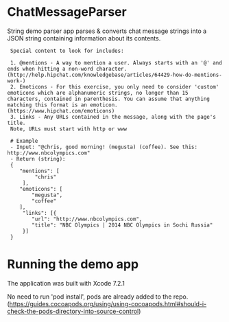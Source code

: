 # ChatMessageParser

String demo parser app parses & converts chat message strings into a JSON string containing information about its contents.
     
     Special content to look for includes:
     
     1. @mentions - A way to mention a user. Always starts with an '@' and ends when hitting a non-word character. (http://help.hipchat.com/knowledgebase/articles/64429-how-do-mentions-work-)
     2. Emoticons - For this exercise, you only need to consider 'custom' emoticons which are alphanumeric strings, no longer than 15 characters, contained in parenthesis. You can assume that anything matching this format is an emoticon. (https://www.hipchat.com/emoticons)
     3. Links - Any URLs contained in the message, along with the page's title.
     Note, URLs must start with http or www

     # Example
     - Input: "@chris, good morning! (megusta) (coffee). See this:  http://www.nbcolympics.com"
     - Return (string):
     {
        "mentions": [
             "chris"
         ],
        "emoticons": [
            "megusta",
            "coffee"
        ],
         "links": [{
            "url": "http://www.nbcolympics.com",
            "title": "NBC Olympics | 2014 NBC Olympics in Sochi Russia"
         }]
     }


# Running the demo app

The application was built with Xcode 7.2.1

No need to run 'pod install', pods are already added to the repo. (https://guides.cocoapods.org/using/using-cocoapods.html#should-i-check-the-pods-directory-into-source-control)
